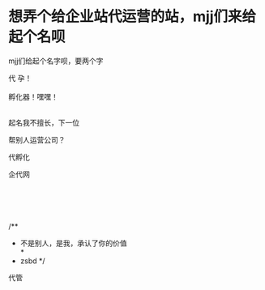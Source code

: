 # 想弄个给企业站代运营的站，mjj们来给起个名呗


mjj们给起个名字呗，要两个字<br />


代 孕！<br />
<br />
孵化器！嘿嘿！<br />
<br />
<img src="static/image/smiley/default/lol.gif" smilieid="12" border="0" alt="" /><img src="static/image/smiley/default/lol.gif" smilieid="12" border="0" alt="" /><img src="static/image/smiley/default/lol.gif" smilieid="12" border="0" alt="" />

起名我不擅长，下一位

帮别人运营公司？

代孵化

企代网<img src="static/image/smiley/default/lol.gif" smilieid="12" border="0" alt="" /><br />
<br />
<br />
<br />
<br />
<br />
/**<br />
 * 不是别人，是我，承认了你的价值<br />
 *<br />
 * zsbd */

代管
